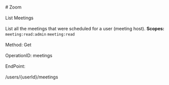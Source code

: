 <br>#     Zoom</br>
<br>List Meetings</br>
<br>List all the meetings that were scheduled for a user (meeting host).
**Scopes:** `meeting:read:admin` `meeting:read`
 </br>
<br>Method: Get</br>
<br>OperationID: meetings</br>
<br>EndPoint:</br>
<br>/users/{userId}/meetings</br>
